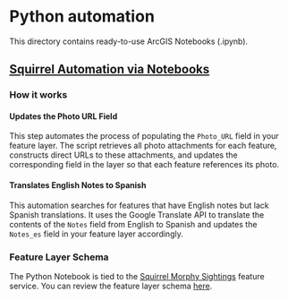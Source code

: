 # Python automation
This directory contains ready-to-use ArcGIS Notebooks (.ipynb).

## [Squirrel Automation via Notebooks](./squirrel-automation.ipynb)

### How it works

#### Updates the Photo URL Field

This step automates the process of populating the `Photo_URL` field in your feature layer. The script retrieves all photo attachments for each feature, constructs direct URLs to these attachments, and updates the corresponding field in the layer so that each feature references its photo.

#### Translates English Notes to Spanish

This automation searches for features that have English notes but lack Spanish translations. It uses the Google Translate API to translate the contents of the `Notes` field from English to Spanish and updates the `Notes_es` field in your feature layer accordingly.

### Feature Layer Schema

The Python Notebook is tied to the [Squirrel Morphy Sightings](https://arcgis-devlabs.maps.arcgis.com/home/item.html?id=e714bfeed51f447b8a36051dd62c0666) feature service. You can review the feature layer schema [here](https://services.arcgis.com/V6ZHFr6zdgNZuVG0/ArcGIS/rest/services/Squirrel_morph_sightings/FeatureServer/0).